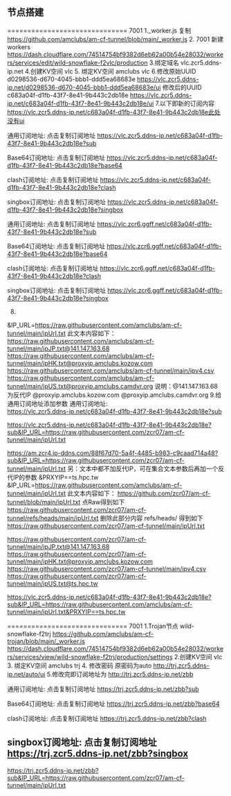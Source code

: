## 节点搭建

==============================  7001 
1._worker.js  复制
https://github.com/amclubs/am-cf-tunnel/blob/main/_worker.js
2. 7001  新建workers
https://dash.cloudflare.com/74514754bf9382d6eb62a00b54e28032/workers/services/edit/wild-snowflake-f2vlc/production
3.绑定域名
vlc.zcr5.ddns-ip.net
4.创建KV空间
vlc
5. 绑定KV空间
amclubs    vlc
6.修改原始UUID d0298536-d670-4045-bbb1-ddd5ea68683e
https://vlc.zcr5.ddns-ip.net/d0298536-d670-4045-bbb1-ddd5ea68683e/ui
修改后的UUID c683a04f-d1fb-43f7-8e41-9b443c2db18e
https://vlc.zcr5.ddns-ip.net/c683a04f-d1fb-43f7-8e41-9b443c2db18e/ui
7.以下即新的订阅内容
https://vlc.zcr5.ddns-ip.net/c683a04f-d1fb-43f7-8e41-9b443c2db18e此处没有ui

通用订阅地址:  点击复制订阅地址 
https://vlc.zcr5.ddns-ip.net/c683a04f-d1fb-43f7-8e41-9b443c2db18e?sub

Base64订阅地址:  点击复制订阅地址 
https://vlc.zcr5.ddns-ip.net/c683a04f-d1fb-43f7-8e41-9b443c2db18e?base64

clash订阅地址:  点击复制订阅地址 
https://vlc.zcr5.ddns-ip.net/c683a04f-d1fb-43f7-8e41-9b443c2db18e?clash

singbox订阅地址:  点击复制订阅地址 
https://vlc.zcr5.ddns-ip.net/c683a04f-d1fb-43f7-8e41-9b443c2db18e?singbox

通用订阅地址:  点击复制订阅地址 
https://vlc.zcr6.ggff.net/c683a04f-d1fb-43f7-8e41-9b443c2db18e?sub

Base64订阅地址:  点击复制订阅地址 
https://vlc.zcr6.ggff.net/c683a04f-d1fb-43f7-8e41-9b443c2db18e?base64

clash订阅地址:  点击复制订阅地址 
https://vlc.zcr6.ggff.net/c683a04f-d1fb-43f7-8e41-9b443c2db18e?clash

singbox订阅地址:  点击复制订阅地址 
https://vlc.zcr6.ggff.net/c683a04f-d1fb-43f7-8e41-9b443c2db18e?singbox

8.
&IP_URL=https://raw.githubusercontent.com/amclubs/am-cf-tunnel/main/ipUrl.txt
此文本内容如下：
https://raw.githubusercontent.com/amclubs/am-cf-tunnel/main/ipJP.txt@141.147.163.68
https://raw.githubusercontent.com/amclubs/am-cf-tunnel/main/ipHK.txt@proxyip.amclubs.kozow.com
https://raw.githubusercontent.com/amclubs/am-cf-tunnel/main/ipv4.csv
https://raw.githubusercontent.com/amclubs/am-cf-tunnel/main/ipUS.txt@proxyip.amclubs.camdvr.org
说明：@141.147.163.68 为反代IP  @proxyip.amclubs.kozow.com  @proxyip.amclubs.camdvr.org
9.给通用订阅地址添加参数
通用订阅地址:  
https://vlc.zcr5.ddns-ip.net/c683a04f-d1fb-43f7-8e41-9b443c2db18e?sub

https://vlc.zcr5.ddns-ip.net/c683a04f-d1fb-43f7-8e41-9b443c2db18e?sub&IP_URL=https://raw.githubusercontent.com/zcr07/am-cf-tunnel/main/ipUrl.txt

https://am.zcr4.ip-ddns.com/88f67d70-5a4f-4485-b983-c9caad714a48?sub&IP_URL=https://raw.githubusercontent.com/zcr07/am-cf-tunnel/main/ipUrl.txt
另：文本中都不加反代IP，可在集合文本参数后再加一个反代IP的参数 &PRXYIP==ts.hpc.tw
&IP_URL=https://raw.githubusercontent.com/amclubs/am-cf-tunnel/main/ipUrl.txt
此文本内容如下：
https://github.com/zcr07/am-cf-tunnel/blob/main/ipUrl.txt
点Raw得到如下
https://raw.githubusercontent.com/zcr07/am-cf-tunnel/refs/heads/main/ipUrl.txt
删除此部分内容 refs/heads/  得到如下
https://raw.githubusercontent.com/zcr07/am-cf-tunnel/main/ipUrl.txt

https://raw.githubusercontent.com/zcr07/am-cf-tunnel/main/ipJP.txt@141.147.163.68
https://raw.githubusercontent.com/zcr07/am-cf-tunnel/main/ipHK.txt@proxyip.amclubs.kozow.com
https://raw.githubusercontent.com/zcr07/am-cf-tunnel/main/ipv4.csv
https://raw.githubusercontent.com/zcr07/am-cf-tunnel/main/ipUS.txt@ts.hpc.tw





https://vlc.zcr5.ddns-ip.net/c683a04f-d1fb-43f7-8e41-9b443c2db18e?sub&IP_URL=https://raw.githubusercontent.com/amclubs/am-cf-tunnel/main/ipUrl.txt&PRXYIP==ts.hpc.tw

==============================  7001
1.Trojan节点        wild-snowflake-f2trj
https://github.com/amclubs/am-cf-trojan/blob/main/_worker.js
https://dash.cloudflare.com/74514754bf9382d6eb62a00b54e28032/workers/services/view/wild-snowflake-f2trj/production/settings
2.创建KV空间
vlc
3. 绑定KV空间
amclubs   trj
4. 修改密码 原密码为auto
http://trj.zcr5.ddns-ip.net/auto/ui
5.修改完即订阅地址为
http://trj.zcr5.ddns-ip.net/zbb

通用订阅地址:  点击复制订阅地址 
https://trj.zcr5.ddns-ip.net/zbb?sub

Base64订阅地址:  点击复制订阅地址 
https://trj.zcr5.ddns-ip.net/zbb?base64

clash订阅地址:  点击复制订阅地址 
https://trj.zcr5.ddns-ip.net/zbb?clash

singbox订阅地址:  点击复制订阅地址 
https://trj.zcr5.ddns-ip.net/zbb?singbox
-------------------------------------------

https://trj.zcr5.ddns-ip.net/zbb?sub&IP_URL=https://raw.githubusercontent.com/zcr07/am-cf-tunnel/main/ipUrl.txt